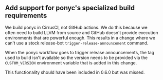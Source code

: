 ## Add support for ponyc's specialized build requirements

We build ponyc in CirrusCI, not GitHub actions. We do this because we often need to build LLVM from source and GitHub doesn't provide execution environments that are powerful enough. This results in a change where we can't use a stock release-bot `trigger-release-announcement` command.

When the ponyc workflow goes to trigger release announcements, the tag used to build isn't available so the version needs to be provided via the `CUSTOM_VERSION` environment variable that is added in this change.

This functionality should have been included in 0.6.0 but was missed.
